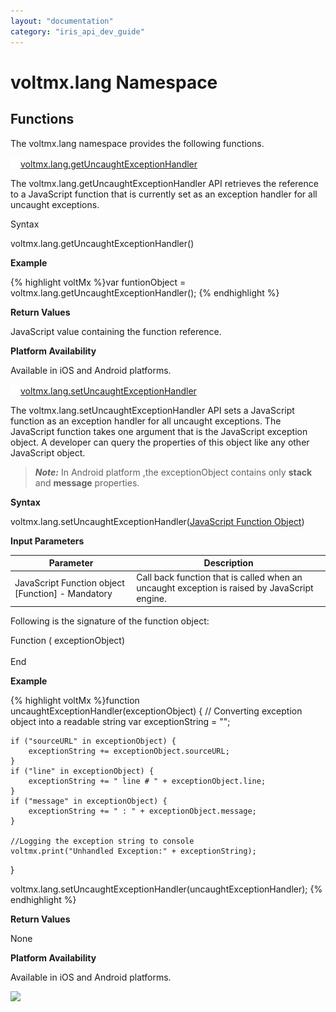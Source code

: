 ```yaml
---
layout: "documentation"
category: "iris_api_dev_guide"
---
```

                            


voltmx.lang Namespace
===================

Functions
---------

The voltmx.lang namespace provides the following functions.

[![Closed](../Skins/Default/Stylesheets/Images/transparent.gif)](javascript:void(0);)[voltmx.lang.getUncaughtExceptionHandler](javascript:void(0);)

The voltmx.lang.getUncaughtExceptionHandler API retrieves the reference to a JavaScript function that is currently set as an exception handler for all uncaught exceptions.

Syntax

voltmx.lang.getUncaughtExceptionHandler()

**Example**

{% highlight voltMx %}var funtionObject = voltmx.lang.getUncaughtExceptionHandler();
{% endhighlight %}

**Return Values**

JavaScript value containing the function reference.

**Platform Availability**

Available in iOS and Android platforms.

[![Closed](../Skins/Default/Stylesheets/Images/transparent.gif)](javascript:void(0);)[voltmx.lang.setUncaughtExceptionHandler](javascript:void(0);)

The voltmx.lang.setUncaughtExceptionHandler API sets a JavaScript function as an exception handler for all uncaught exceptions. The JavaScript function takes one argument that is the JavaScript exception object. A developer can query the properties of this object like any other JavaScript object.

> **_Note:_** In Android platform ,the exceptionObject contains only **stack** and **message** properties.

**Syntax**

voltmx.lang.setUncaughtExceptionHandler([JavaScript Function Object](#JSFunctionObject))

**Input Parameters**

  
| Parameter | Description |
| --- | --- |
| JavaScript Function object \[Function\] - Mandatory | Call back function that is called when an uncaught exception is raised by JavaScript engine. |

Following is the signature of the function object: 

Function <FuncName> ( exceptionObject)  
<handler code>  
End  

**Example**

{% highlight voltMx %}function uncaughtExceptionHandler(exceptionObject) {
    // Converting exception object into a readable string
    var exceptionString = "";

    if ("sourceURL" in exceptionObject) {
        exceptionString += exceptionObject.sourceURL;
    }
    if ("line" in exceptionObject) {
        exceptionString += " line # " + exceptionObject.line;
    }
    if ("message" in exceptionObject) {
        exceptionString += " : " + exceptionObject.message;
    }

    //Logging the exception string to console
    voltmx.print("Unhandled Exception:" + exceptionString);
}

voltmx.lang.setUncaughtExceptionHandler(uncaughtExceptionHandler);
{% endhighlight %}

**Return Values**

None

**Platform Availability**

Available in iOS and Android platforms.

![](resources/prettify/onload.png)

